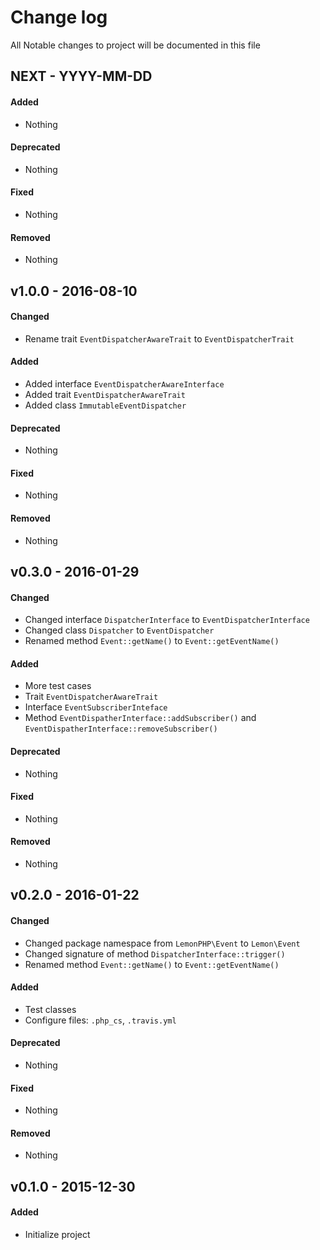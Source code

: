 Change log
===
All Notable changes to project will be documented in this file

NEXT - YYYY-MM-DD
---
#### Added
- Nothing

#### Deprecated
- Nothing

#### Fixed
- Nothing

#### Removed
- Nothing

v1.0.0 - 2016-08-10
---
#### Changed
- Rename trait `EventDispatcherAwareTrait` to `EventDispatcherTrait`

#### Added
- Added interface `EventDispatcherAwareInterface`
- Added trait `EventDispatcherAwareTrait`
- Added class `ImmutableEventDispatcher`

#### Deprecated
- Nothing

#### Fixed
- Nothing

#### Removed
- Nothing

v0.3.0 - 2016-01-29
---
#### Changed
- Changed interface `DispatcherInterface` to `EventDispatcherInterface`
- Changed class `Dispatcher` to `EventDispatcher`
- Renamed method `Event::getName()` to `Event::getEventName()`

#### Added
- More test cases
- Trait `EventDispatcherAwareTrait`
- Interface `EventSubscriberInteface`
- Method `EventDispatherInterface::addSubscriber()` and `EventDispatherInterface::removeSubscriber()`

#### Deprecated
- Nothing

#### Fixed
- Nothing

#### Removed
- Nothing

v0.2.0 - 2016-01-22
---
#### Changed
- Changed package namespace from `LemonPHP\Event` to `Lemon\Event`
- Changed signature of method `DispatcherInterface::trigger()`
- Renamed method `Event::getName()` to `Event::getEventName()`

#### Added
- Test classes
- Configure files: `.php_cs`, `.travis.yml`

#### Deprecated
- Nothing

#### Fixed
- Nothing

#### Removed
- Nothing

v0.1.0 - 2015-12-30
---
#### Added
- Initialize project
